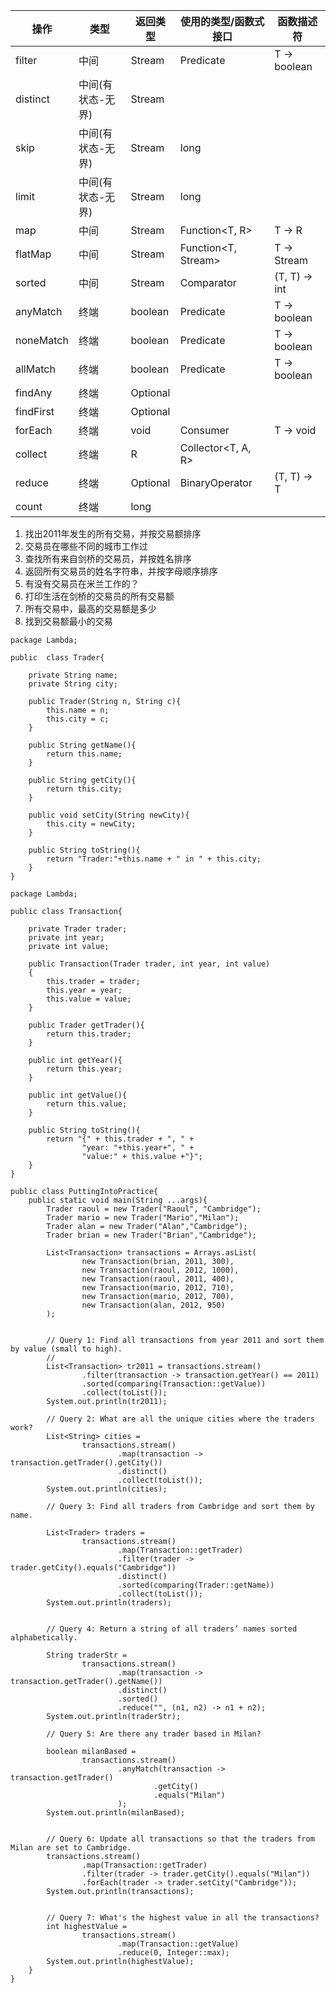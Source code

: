 

| 操作      | 类型              | 返回类型    | 使用的类型/函数式接口  | 函数描述符     |
| --------- | ----------------- | ----------- | ---------------------- | -------------- |
| filter    | 中间              | Stream<T>   | Predicate<T>           | T -> boolean   |
| distinct  | 中间(有状态-无界) | Stream<T>   |                        |                |
| skip      | 中间(有状态-无界) | Stream<T>   | long                   |                |
| limit     | 中间(有状态-无界) | Stream<T>   | long                   |                |
| map       | 中间              | Stream<R>   | Function<T, R>         | T -> R         |
| flatMap   | 中间              | Stream<R>   | Function<T, Stream<R>> | T -> Stream<R> |
| sorted    | 中间              | Stream<T>   | Comparator<T>          | (T, T) -> int  |
| anyMatch  | 终端              | boolean     | Predicate<T>           | T -> boolean   |
| noneMatch | 终端              | boolean     | Predicate<T>           | T -> boolean   |
| allMatch  | 终端              | boolean     | Predicate<T>           | T -> boolean   |
| findAny   | 终端              | Optional<T> |                        |                |
| findFirst | 终端              | Optional<T> |                        |                |
| forEach   | 终端              | void        | Consumer<T>            | T -> void      |
| collect   | 终端              | R           | Collector<T, A, R>     |                |
| reduce    | 终端              | Optional<T> | BinaryOperator<T>      | (T, T) -> T    |
| count     | 终端              | long        |                        |                |











1. 找出2011年发生的所有交易，并按交易额排序
2. 交易员在哪些不同的城市工作过
3. 查找所有来自剑桥的交易员，并按姓名排序
4. 返回所有交易员的姓名字符串，并按字母顺序排序
5. 有没有交易员在米兰工作的？
6. 打印生活在剑桥的交易员的所有交易额
7. 所有交易中，最高的交易额是多少
8. 找到交易额最小的交易



```
package Lambda;

public  class Trader{

    private String name;
    private String city;

    public Trader(String n, String c){
        this.name = n;
        this.city = c;
    }

    public String getName(){
        return this.name;
    }

    public String getCity(){
        return this.city;
    }

    public void setCity(String newCity){
        this.city = newCity;
    }

    public String toString(){
        return "Trader:"+this.name + " in " + this.city;
    }
}
```

```
package Lambda;

public class Transaction{

    private Trader trader;
    private int year;
    private int value;

    public Transaction(Trader trader, int year, int value)
    {
        this.trader = trader;
        this.year = year;
        this.value = value;
    }

    public Trader getTrader(){
        return this.trader;
    }

    public int getYear(){
        return this.year;
    }

    public int getValue(){
        return this.value;
    }

    public String toString(){
        return "{" + this.trader + ", " +
                "year: "+this.year+", " +
                "value:" + this.value +"}";
    }
}
```

```
public class PuttingIntoPractice{
    public static void main(String ...args){
        Trader raoul = new Trader("Raoul", "Cambridge");
        Trader mario = new Trader("Mario","Milan");
        Trader alan = new Trader("Alan","Cambridge");
        Trader brian = new Trader("Brian","Cambridge");

        List<Transaction> transactions = Arrays.asList(
                new Transaction(brian, 2011, 300),
                new Transaction(raoul, 2012, 1000),
                new Transaction(raoul, 2011, 400),
                new Transaction(mario, 2012, 710),
                new Transaction(mario, 2012, 700),
                new Transaction(alan, 2012, 950)
        );


        // Query 1: Find all transactions from year 2011 and sort them by value (small to high).
        //
        List<Transaction> tr2011 = transactions.stream()
                .filter(transaction -> transaction.getYear() == 2011)
                .sorted(comparing(Transaction::getValue))
                .collect(toList());
        System.out.println(tr2011);

        // Query 2: What are all the unique cities where the traders work?
        List<String> cities =
                transactions.stream()
                        .map(transaction -> transaction.getTrader().getCity())
                        .distinct()
                        .collect(toList());
        System.out.println(cities);

        // Query 3: Find all traders from Cambridge and sort them by name.

        List<Trader> traders =
                transactions.stream()
                        .map(Transaction::getTrader)
                        .filter(trader -> trader.getCity().equals("Cambridge"))
                        .distinct()
                        .sorted(comparing(Trader::getName))
                        .collect(toList());
        System.out.println(traders);


        // Query 4: Return a string of all traders’ names sorted alphabetically.

        String traderStr =
                transactions.stream()
                        .map(transaction -> transaction.getTrader().getName())
                        .distinct()
                        .sorted()
                        .reduce("", (n1, n2) -> n1 + n2);
        System.out.println(traderStr);

        // Query 5: Are there any trader based in Milan?

        boolean milanBased =
                transactions.stream()
                        .anyMatch(transaction -> transaction.getTrader()
                                .getCity()
                                .equals("Milan")
                        );
        System.out.println(milanBased);


        // Query 6: Update all transactions so that the traders from Milan are set to Cambridge.
        transactions.stream()
                .map(Transaction::getTrader)
                .filter(trader -> trader.getCity().equals("Milan"))
                .forEach(trader -> trader.setCity("Cambridge"));
        System.out.println(transactions);


        // Query 7: What's the highest value in all the transactions?
        int highestValue =
                transactions.stream()
                        .map(Transaction::getValue)
                        .reduce(0, Integer::max);
        System.out.println(highestValue);
    }
}
```







